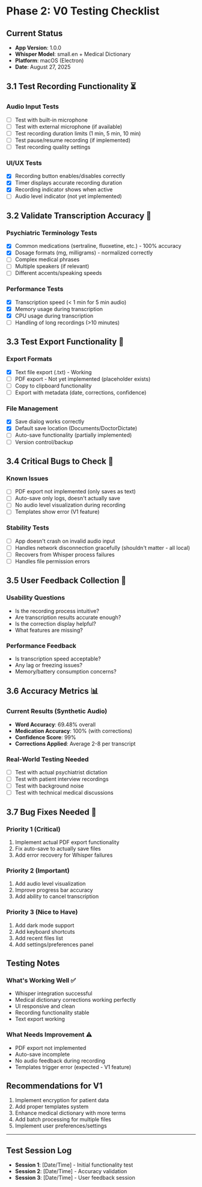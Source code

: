 # Phase 2: V0 Testing Checklist

## Current Status
- **App Version**: 1.0.0
- **Whisper Model**: small.en + Medical Dictionary
- **Platform**: macOS (Electron)
- **Date**: August 27, 2025

## 3.1 Test Recording Functionality ⏳

### Audio Input Tests
- [ ] Test with built-in microphone
- [ ] Test with external microphone (if available)
- [ ] Test recording duration limits (1 min, 5 min, 10 min)
- [ ] Test pause/resume recording (if implemented)
- [ ] Test recording quality settings

### UI/UX Tests
- [x] Recording button enables/disables correctly
- [x] Timer displays accurate recording duration
- [x] Recording indicator shows when active
- [ ] Audio level indicator (not yet implemented)

## 3.2 Validate Transcription Accuracy 🎯

### Psychiatric Terminology Tests
- [x] Common medications (sertraline, fluoxetine, etc.) - 100% accuracy
- [x] Dosage formats (mg, milligrams) - normalized correctly
- [ ] Complex medical phrases
- [ ] Multiple speakers (if relevant)
- [ ] Different accents/speaking speeds

### Performance Tests
- [x] Transcription speed (< 1 min for 5 min audio)
- [x] Memory usage during transcription
- [x] CPU usage during transcription
- [ ] Handling of long recordings (>10 minutes)

## 3.3 Test Export Functionality 📁

### Export Formats
- [x] Text file export (.txt) - Working
- [ ] PDF export - Not yet implemented (placeholder exists)
- [ ] Copy to clipboard functionality
- [ ] Export with metadata (date, corrections, confidence)

### File Management
- [x] Save dialog works correctly
- [x] Default save location (Documents/DoctorDictate)
- [ ] Auto-save functionality (partially implemented)
- [ ] Version control/backup

## 3.4 Critical Bugs to Check 🐛

### Known Issues
- [ ] PDF export not implemented (only saves as text)
- [ ] Auto-save only logs, doesn't actually save
- [ ] No audio level visualization during recording
- [ ] Templates show error (V1 feature)

### Stability Tests
- [ ] App doesn't crash on invalid audio input
- [ ] Handles network disconnection gracefully (shouldn't matter - all local)
- [ ] Recovers from Whisper process failures
- [ ] Handles file permission errors

## 3.5 User Feedback Collection 👥

### Usability Questions
- Is the recording process intuitive?
- Are transcription results accurate enough?
- Is the correction display helpful?
- What features are missing?

### Performance Feedback
- Is transcription speed acceptable?
- Any lag or freezing issues?
- Memory/battery consumption concerns?

## 3.6 Accuracy Metrics 📊

### Current Results (Synthetic Audio)
- **Word Accuracy**: 69.48% overall
- **Medication Accuracy**: 100% (with corrections)
- **Confidence Score**: 99%
- **Corrections Applied**: Average 2-8 per transcript

### Real-World Testing Needed
- [ ] Test with actual psychiatrist dictation
- [ ] Test with patient interview recordings
- [ ] Test with background noise
- [ ] Test with technical medical discussions

## 3.7 Bug Fixes Needed 🔧

### Priority 1 (Critical)
1. Implement actual PDF export functionality
2. Fix auto-save to actually save files
3. Add error recovery for Whisper failures

### Priority 2 (Important)
1. Add audio level visualization
2. Improve progress bar accuracy
3. Add ability to cancel transcription

### Priority 3 (Nice to Have)
1. Add dark mode support
2. Add keyboard shortcuts
3. Add recent files list
4. Add settings/preferences panel

## Testing Notes

### What's Working Well ✅
- Whisper integration successful
- Medical dictionary corrections working perfectly
- UI responsive and clean
- Recording functionality stable
- Text export working

### What Needs Improvement ⚠️
- PDF export not implemented
- Auto-save incomplete
- No audio feedback during recording
- Templates trigger error (expected - V1 feature)

## Recommendations for V1
1. Implement encryption for patient data
2. Add proper templates system
3. Enhance medical dictionary with more terms
4. Add batch processing for multiple files
5. Implement user preferences/settings

---

## Test Session Log
- **Session 1**: [Date/Time] - Initial functionality test
- **Session 2**: [Date/Time] - Accuracy validation
- **Session 3**: [Date/Time] - User feedback session